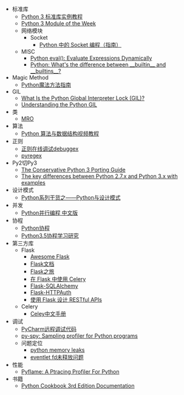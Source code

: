 - 标准库
  - [Python 3 标准库实例教程](https://learnku.com/docs/pymotw/)
  - [Python 3 Module of the Week](https://pymotw.com/3/)
  - 网络模块
    - Socket
      - [Python 中的 Socket 编程（指南）](https://keelii.com/2018/09/24/socket-programming-in-python/)
  - MISC
    - [Python eval(): Evaluate Expressions Dynamically](https://realpython.com/python-eval-function/)
    - [Python: What's the difference between \_\_builtin\_\_ and \_\_builtins\_\_?](https://stackoverflow.com/questions/11181519/python-whats-the-difference-between-builtin-and-builtins)
- Magic Method
  - [Python魔法方法指南](https://pyzh.readthedocs.io/en/latest/python-magic-methods-guide.html)
- GIL
  - [What Is the Python Global Interpreter Lock (GIL)?](https://realpython.com/python-gil/)
  - [Understanding the Python GIL](https://www.dabeaz.com/python/UnderstandingGIL.pdf)
- 类
  - [MRO](https://hanjianwei.com/2013/07/25/python-mro/)
- 算法
  - [Python 算法与数据结构视频教程](https://pegasuswang.github.io/python_data_structures_and_algorithms/)
- 正则
  - [正则在线调试debuggex](https://www.debuggex.com/)
  - [pyregex](http://www.pyregex.com/)
- Py2切Py3
  - [The Conservative Python 3 Porting Guide](https://portingguide.readthedocs.io/en/latest/)
  - [The key differences between Python 2.7.x and Python 3.x with examples](https://sebastianraschka.com/Articles/2014_python_2_3_key_diff.html)
- 设计模式
  - [Python系列干货之——Python与设计模式](https://zhuanlan.zhihu.com/p/31675841)
- 并发
  - [Python并行编程 中文版](https://python-parallel-programmning-cookbook.readthedocs.io/zh_CN/latest/)
- 协程
  - [Python协程](https://thief.one/2017/02/20/Python%E5%8D%8F%E7%A8%8B/)
  - [Python3.5协程学习研究](https://thief.one/2018/06/21/1/)
- 第三方库
  - Flask
    - [Awesome Flask](https://github.com/humiaozuzu/awesome-flask)
    - [Flask文档](https://dormousehole.readthedocs.io/en/latest/index.html)
    - [Flask之旅](https://github.com/spacewander/explore-flask-zh)
    - [在 Flask 中使用 Celery](http://www.pythondoc.com/flask-celery/first.html)
    - [Flask-SQLAlchemy](http://www.pythondoc.com/flask-sqlalchemy/index.html)
    - [Flask-HTTPAuth](https://flask-httpauth.readthedocs.io/en/latest/)
    - [使用 Flask 设计 RESTful APIs](http://www.pythondoc.com/flask-restful/index.html)
  - Celery
    - [Celey中文手册](https://www.celerycn.io/)
- 调试
  - [PyCharm远程调试代码](https://zhuanlan.zhihu.com/p/36843200)
  - [py-spy: Sampling profiler for Python programs](https://github.com/benfred/py-spy)
  - 问题定位
    - [python memory leaks](https://stackoverflow.com/questions/1435415/python-memory-leaks)
    - [eventlet fd未释放问题](https://github.com/eventlet/eventlet/issues/197)
- 性能
  - [Pyflame: A Ptracing Profiler For Python](https://pyflame.readthedocs.io/en/latest/)
- 书籍
  - [Python Cookbook 3rd Edition Documentation](https://python3-cookbook.readthedocs.io/zh_CN/latest/index.html)
